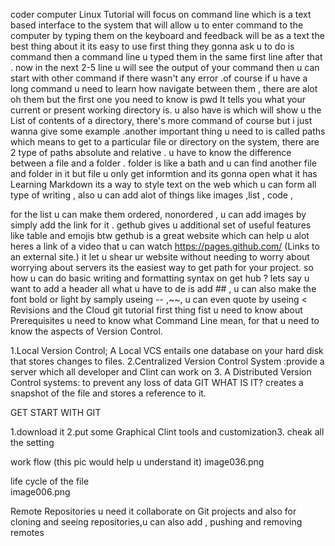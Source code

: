 coder computer 
Linux Tutorial will focus on command line which is a text based interface to the system that will allow u to enter command to the computer by typing them on the keyboard and feedback will be as a text the best thing about it its easy to use first thing they gonna ask u to do is  command then a command line u typed them in the same first line after that . now in the next 2-5 line u will see the output of your command then u can start with other command if there wasn't any error .of course if u have a long command u need to learn how navigate between them , there are alot oh them but the first one you need to know is pwd It tells you what your current or present working directory is. u also have is which will show u the List of contents of a directory, there's more command of course but i just wanna give some example .another important thing u need to is called paths which means to get to a particular file or directory on the system, there are 2 type of paths absolute and relative  .
u have to know the difference between a file and a folder .
folder is like a bath  and  u can find another file and folder in it but file u only get informtion and its gonna open what it has 
Learning Markdown
its a way to style text on the web which u can form all type of writing , also u can add alot of things like images ,list , code ,


for the list u can make them ordered, nonordered , u can add images by simply add the link for it .
gethub gives u additional set of useful features like table and emojis
btw gethub is a great website which can help u alot  heres a link of a video that u can watch https://pages.github.com/ (Links to an external site.)
it let u shear ur website without needing to worry about worrying about servers its the easiest way to get path for your project.
so how u can do basic writing and formatting syntax on get hub ?
lets say u want to add a header all what u have to de is add ## , u can also make the font bold or light by samply useing -- ,~~, u can even quote by useing <
Revisions and the Cloud
git tutorial first thing fist u need to know about  Prerequisites
u need to know what Command Line mean, for that u need to know the aspects of Version Control.

1.Local Version Control; A Local VCS entails one database on your hard disk that stores changes to files.
2.Centralized Version Control System :provide a server which all developer and Clint can work on
3.   A Distributed Version Control systems: to prevent any loss of data 
GIT WHAT IS IT?
creates a snapshot of the file and stores a reference to it.

GET START WITH GIT 

1.download it 2.put some  Graphical Clint tools and customization3. cheak all the setting 

work flow (this pic would help u understand it)
image036.png


life cycle of the file  
image006.png


Remote Repositories
u need it collaborate on Git projects and also for cloning and seeing repositories,u can also add , pushing and removing remotes 
